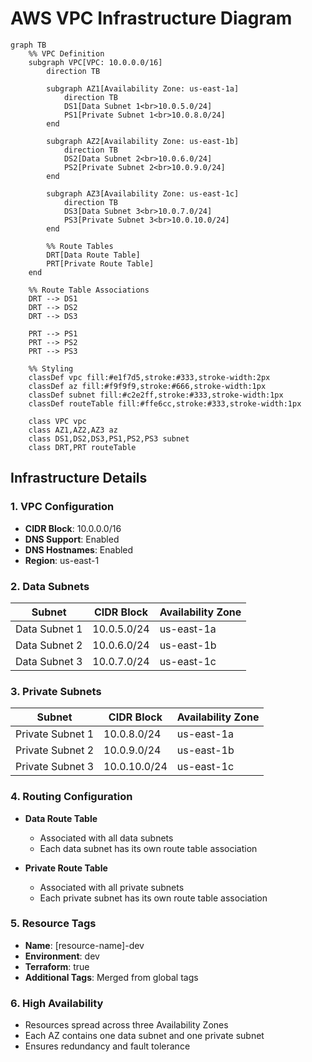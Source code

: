 # AWS VPC Infrastructure Diagram

```mermaid
graph TB
    %% VPC Definition
    subgraph VPC[VPC: 10.0.0.0/16]
        direction TB
        
        subgraph AZ1[Availability Zone: us-east-1a]
            direction TB
            DS1[Data Subnet 1<br>10.0.5.0/24]
            PS1[Private Subnet 1<br>10.0.8.0/24]
        end

        subgraph AZ2[Availability Zone: us-east-1b]
            direction TB
            DS2[Data Subnet 2<br>10.0.6.0/24]
            PS2[Private Subnet 2<br>10.0.9.0/24]
        end

        subgraph AZ3[Availability Zone: us-east-1c]
            direction TB
            DS3[Data Subnet 3<br>10.0.7.0/24]
            PS3[Private Subnet 3<br>10.0.10.0/24]
        end

        %% Route Tables
        DRT[Data Route Table]
        PRT[Private Route Table]
    end

    %% Route Table Associations
    DRT --> DS1
    DRT --> DS2
    DRT --> DS3

    PRT --> PS1
    PRT --> PS2
    PRT --> PS3

    %% Styling
    classDef vpc fill:#e1f7d5,stroke:#333,stroke-width:2px
    classDef az fill:#f9f9f9,stroke:#666,stroke-width:1px
    classDef subnet fill:#c2e2ff,stroke:#333,stroke-width:1px
    classDef routeTable fill:#ffe6cc,stroke:#333,stroke-width:1px

    class VPC vpc
    class AZ1,AZ2,AZ3 az
    class DS1,DS2,DS3,PS1,PS2,PS3 subnet
    class DRT,PRT routeTable
```

## Infrastructure Details

### 1. VPC Configuration
- **CIDR Block**: 10.0.0.0/16
- **DNS Support**: Enabled
- **DNS Hostnames**: Enabled
- **Region**: us-east-1

### 2. Data Subnets
| Subnet | CIDR Block | Availability Zone |
|--------|------------|------------------|
| Data Subnet 1 | 10.0.5.0/24 | us-east-1a |
| Data Subnet 2 | 10.0.6.0/24 | us-east-1b |
| Data Subnet 3 | 10.0.7.0/24 | us-east-1c |

### 3. Private Subnets
| Subnet | CIDR Block | Availability Zone |
|--------|------------|------------------|
| Private Subnet 1 | 10.0.8.0/24 | us-east-1a |
| Private Subnet 2 | 10.0.9.0/24 | us-east-1b |
| Private Subnet 3 | 10.0.10.0/24 | us-east-1c |

### 4. Routing Configuration
- **Data Route Table**
  - Associated with all data subnets
  - Each data subnet has its own route table association

- **Private Route Table**
  - Associated with all private subnets
  - Each private subnet has its own route table association

### 5. Resource Tags
- **Name**: [resource-name]-dev
- **Environment**: dev
- **Terraform**: true
- **Additional Tags**: Merged from global tags

### 6. High Availability
- Resources spread across three Availability Zones
- Each AZ contains one data subnet and one private subnet
- Ensures redundancy and fault tolerance
